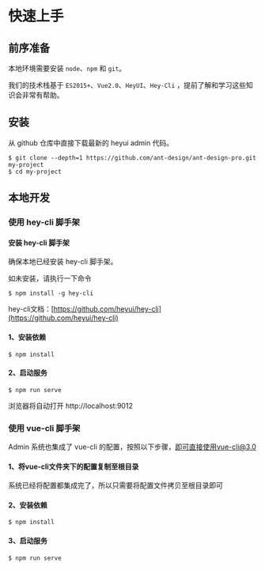 # 快速上手

## 前序准备

本地环境需要安装 `node`、`npm` 和 `git`。

我们的技术栈基于 `ES2015+`、`Vue2.0`、`HeyUI`、`Hey-Cli` ，提前了解和学习这些知识会非常有帮助。

## 安装

从 github 仓库中直接下载最新的 heyui admin 代码。

``` shell
$ git clone --depth=1 https://github.com/ant-design/ant-design-pro.git my-project
$ cd my-project
```

## 本地开发

### 使用 hey-cli 脚手架

#### 安装 hey-cli 脚手架

确保本地已经安装 hey-cli 脚手架。

如未安装，请执行一下命令

``` shell
$ npm install -g hey-cli
```

hey-cli文档：[https://github.com/heyui/hey-cli](https://github.com/heyui/hey-cli)


#### 1、安装依赖

``` shell
$ npm install
```
#### 2、启动服务


``` shell
$ npm run serve
```

浏览器将自动打开 http://localhost:9012

### 使用 vue-cli 脚手架

Admin 系统也集成了 vue-cli 的配置，按照以下步骤，即可直接使用vue-cli@3.0

#### 1、将vue-cli文件夹下的配置复制至根目录

系统已经将配置都集成完了，所以只需要将配置文件拷贝至根目录即可

#### 2、安装依赖

``` shell
$ npm install
```
#### 3、启动服务


``` shell
$ npm run serve
```